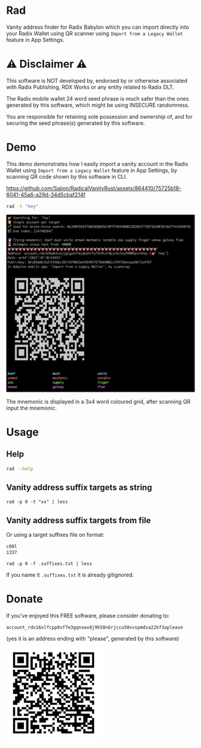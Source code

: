 # Rad

Vanity address finder for Radix Babylon which you can import directly into your Radix Wallet using QR scanner using `Import from a Legacy Wallet` feature in App Settings.

# ⚠️ Disclaimer ⚠️

This software is NOT developed by, endorsed by or otherwise associated with Radix
Publishing, RDX Works or any entity related to Radix DLT.

The Radix mobile wallet 24 word seed phrase is much safer than the ones
generated by this software, which might be using INSECURE randomness.

You are responsible for retaining sole possession and ownership of, and for securing
the seed phrase(s) generated by this software.

# Demo

This demo demonstrates how I easily import a vanity account in the Radix Wallet using `Import from a Legacy Wallet` feature in App Settings, by scanning QR code shown by this software in CLI.

https://github.com/Sajjon/RadicalVanityRust/assets/864410/75725b18-6041-45a6-a29d-34d5cbaf214f

```sh
rad -t "hey"
```

![demo_cli](./.github/demo_cli.png)

The mnemonic is displayed in a 3x4 word coloured grid, after scanning QR input the mnemonic.

# Usage

## Help

```sh
rad --help
```

## Vanity address suffix targets as string

```
rad -p 0 -t "xx" | less
```

## Vanity address suffix targets from file

Or using a target suffixes file on format:

```plain
c00l
1337
```

```
rad -p 0 -f .suffixes.txt | less
```

If you name it `.suffixes.txt` it is already gitignored.

# Donate

If you've enjoyed this FREE software, please consider donating to:

```
account_rdx16xlfcpp0vf7e3gqnswv8j9k58n6rjccu58vvspmdva22kf3aplease
```

(yes it is an address ending with "please", generated by this software)

<img src="./.github/please_donate.jpeg" width="256" height="256">

